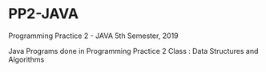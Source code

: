 # PP2-JAVA
Programming Practice 2 - JAVA
5th Semester, 2019

Java Programs done in Programming Practice 2 Class : Data Structures and Algorithms
